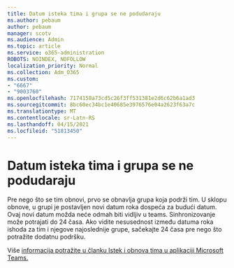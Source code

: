 ```yaml
---
title: Datum isteka tima i grupa se ne podudaraju
ms.author: pebaum
author: pebaum
manager: scotv
ms.audience: Admin
ms.topic: article
ms.service: o365-administration
ROBOTS: NOINDEX, NOFOLLOW
localization_priority: Normal
ms.collection: Adm_O365
ms.custom:
- "6667"
- "9003760"
ms.openlocfilehash: 7174158a73cd5c26f3ff531381e2d6c62b6a1ad3
ms.sourcegitcommit: 8bc60ec34bc1e40685e3976576e04a2623f63a7c
ms.translationtype: MT
ms.contentlocale: sr-Latn-RS
ms.lasthandoff: 04/15/2021
ms.locfileid: "51813450"
---
```

# <a name="expiration-date-of-team-and-underlying-group-dont-match"></a>Datum isteka tima i grupa se ne podudaraju

Pre nego što se tim obnovi, prvo se obnavlja grupa koja podrži tim. U sklopu obnove, u grupi je postavljen novi datum roka dospeća za budući datum. Ovaj novi datum možda neće odmah biti vidljiv u teams. Sinhronizovanje može potrajati do 24 časa. Ako vidite nesusednost između datuma roka ishoda za tim i njegove najoslednije grupe, sačekajte 24 časa pre nego što potražite dodatnu podršku.  

Više [informacija potražite u članku Istek i obnova tima u aplikaciji Microsoft Teams.](https://docs.microsoft.com/microsoftteams/team-expiration-renewal)
